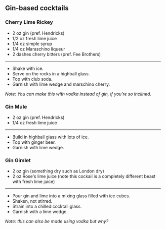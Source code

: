 ## Gin-based cocktails

### Cherry Lime Rickey
* 2 oz gin (pref. Hendricks)
* 1/2 oz fresh lime juice
* 1/4 oz simple syrup
* 1/4 oz Maraschino liqueur
* 2 dashes cherry bitters (pref. Fee Brothers)

---
* Shake with ice.
* Serve on the rocks in a highball glass.
* Top with club soda.
* Garnish with lime wedge and marschino cherry.

*Note: You can make this with vodka instead of gin, if you're so inclined.*

### Gin Mule

* 2 oz gin (pref. Hendricks)
* 1/4 oz fresh lime juice

---
* Build in highball glass with lots of ice.
* Top with ginger beer.
* Garnish with lime wedge.

### Gin Gimlet

* 2 oz gin (something dry such as London dry)
* 2 oz Rose's lime juice (note this cockail is a completely different beast with fresh lime juice)

---
* Pour gin and lime into a mixing glass filled with ice cubes.
* Shaken, not stirred.
* Strain into a chilled cocktail glass.
* Garnish with a lime wedge.

*Note: this can also be made using vodka but why?*



